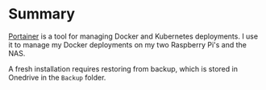 # Summary
[Portainer](https://www.portainer.io/) is a tool for managing Docker and Kubernetes deployments. I use it to manage my Docker deployments on my two Raspberry Pi's and the NAS.

A fresh installation requires restoring from backup, which is stored in Onedrive in the `Backup` folder.